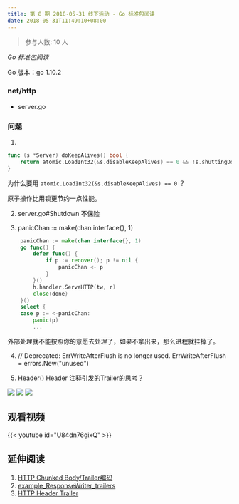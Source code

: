 ```yaml
---
title: 第 8 期 2018-05-31 线下活动 - Go 标准包阅读
date: 2018-05-31T11:49:10+08:00
---
```

>参与人数: 10 人

*Go 标准包阅读*

Go 版本：go 1.10.2

### net/http

- server.go

### 问题

1. 

```go
func (s *Server) doKeepAlives() bool {
	return atomic.LoadInt32(&s.disableKeepAlives) == 0 && !s.shuttingDown()
}
```

为什么要用 `atomic.LoadInt32(&s.disableKeepAlives) == 0` ？

原子操作比用锁更节约一点性能。

2. server.go#Shutdown 不保险

3. 	panicChan := make(chan interface{}, 1)

```go
	panicChan := make(chan interface{}, 1)
	go func() {
		defer func() {
			if p := recover(); p != nil {
				panicChan <- p
			}
		}()
		h.handler.ServeHTTP(tw, r)
		close(done)
	}()
	select {
	case p := <-panicChan:
		panic(p)
		...
```

外部处理就不能按照你的意愿去处理了，如果不拿出来，那么进程就挂掉了。

4. // Deprecated: ErrWriteAfterFlush is no longer used.
	ErrWriteAfterFlush = errors.New("unused")

5. Header() Header 注释引发的Trailer的思考？

![](/images/2018-05-31-night-reading-go-01.jpeg)
![](/images/2018-05-31-night-reading-go-03.jpeg)
![](/images/2018-05-31-night-reading-go-02.jpeg)

## 观看视频

{{< youtube id="U84dn76gixQ" >}}

## 延伸阅读

1. [HTTP Chunked Body/Trailer编码](http://www.unclekevin.org/?p=203)
2. [example_ResponseWriter_trailers](https://golang.org/pkg/net/http/#example_ResponseWriter_trailers)
3. [HTTP Header Trailer](https://developer.mozilla.org/zh-CN/docs/Web/HTTP/Headers/Trailer)


